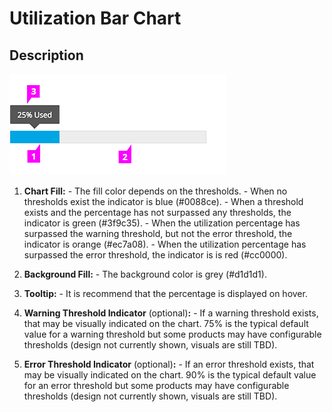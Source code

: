 # Utilization Bar Chart

## Description
![#callout-1](img/utilization-bar-chart-callout-1.png)

  1. **Chart Fill:**
    - The fill color depends on the thresholds.
    - When no thresholds exist the indicator is blue (#0088ce).
    - When a threshold exists and the percentage has not surpassed any thresholds, the indicator is green (#3f9c35).
    - When the utilization percentage has surpassed the warning threshold, but not the error threshold, the indicator is orange (#ec7a08).
    - When the utilization percentage has surpassed the error threshold, the indicator is is red (#cc0000).

  1. **Background Fill:**
    - The background color is grey (#d1d1d1).

  1. **Tooltip:**
    - It is recommend that the percentage is displayed on hover.

  1. **Warning Threshold Indicator** (optional)**:**
    - If a warning threshold exists, that may be visually indicated on the chart. 75% is the typical default value for a warning threshold but some products may have configurable thresholds (design not currently shown, visuals are still TBD).

  1. **Error Threshold Indicator** (optional)**:**
    - If an error threshold exists, that may be visually indicated on the chart. 90% is the typical default value for an error threshold but some products may have configurable thresholds (design not currently shown, visuals are still TBD).
